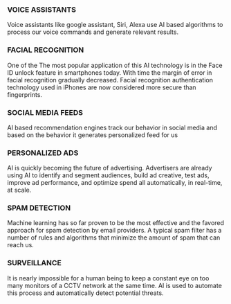 ### VOICE ASSISTANTS 
Voice assistants like google assistant, Siri, Alexa use AI based algorithms to process our voice commands and generate relevant results.
### FACIAL RECOGNITION 
One of the The most popular application of this AI technology is in the Face ID unlock feature in smartphones today. With time the margin of error in facial recognition gradually decreased. Facial recognition authentication technology used in iPhones are now considered more secure than fingerprints.
### SOCIAL MEDIA FEEDS 
AI based recommendation engines track our behavior in social media and based on the behavior it generates personalized feed for us
### PERSONALIZED ADS 
AI is quickly becoming the future of advertising. Advertisers are already using AI to identify and segment audiences, build ad creative, test ads, improve ad performance, and optimize spend all automatically, in real-time, at scale.
### SPAM DETECTION 
Machine learning has so far proven to be the most effective and the favored approach for spam detection by email providers. A typical spam filter has a number of rules and algorithms that minimize the amount of spam that can reach us.
### SURVEILLANCE
It is nearly impossible for a human being to keep a constant eye on too many monitors of a CCTV network at the same time. AI is used to automate this process and automatically detect potential threats.
